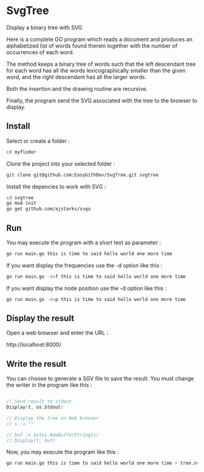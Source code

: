 # SvgTree
Display a binary tree with SVG

Here is a complete GO program which reads a document and produces an alphabetized list of words found therein together with the number of occurrences of each word. 

The method keeps a binary tree of words such that the left descendant tree for each word has all the words lexicographically smaller than the given word, and the right descendant has all the larger words.

Both the insertion and the drawing routine are recursive. 

Finally, the program send the SVG associated with the tree to the browser to display.

## Install

Select or create a folder :

```sh
cd myfloder
```

Clone the project into your selected folder :

```sh
git clone git@github.com:EasyGithDev/SvgTree.git svgtree
```

Install the depencies to work with SVG :

```sh
cd svgtree
go mod init
go get github.com/ajstarks/svgo
```

## Run

You may execute the program with a short text as parameter :

```sh
go run main.go this is time to said hello world one more time
```

If you want display the frequencies use the -d option like this : 

```sh
go run main.go -d=f this is time to said hello world one more time
```

If you want display the node position use the -d option like this : 

```sh
go run main.go -d=p this is time to said hello world one more time
```

## Display the result

Open a web browser and enter the URL :

http://localhost:8000/

## Write the result

You can choose to generate a SGV file to save the result.
You must change the writer in the program like this :

```go

// Send result to stdout
Display(t, os.Stdout)

// Display the tree on Web browser
// s := ""

// buf := bytes.NewBufferString(s)
// Display(t, buf)

```

Now, you may execute the program like this :

```sh
go run main.go this is time to said hello world one more time > tree.svg
```
